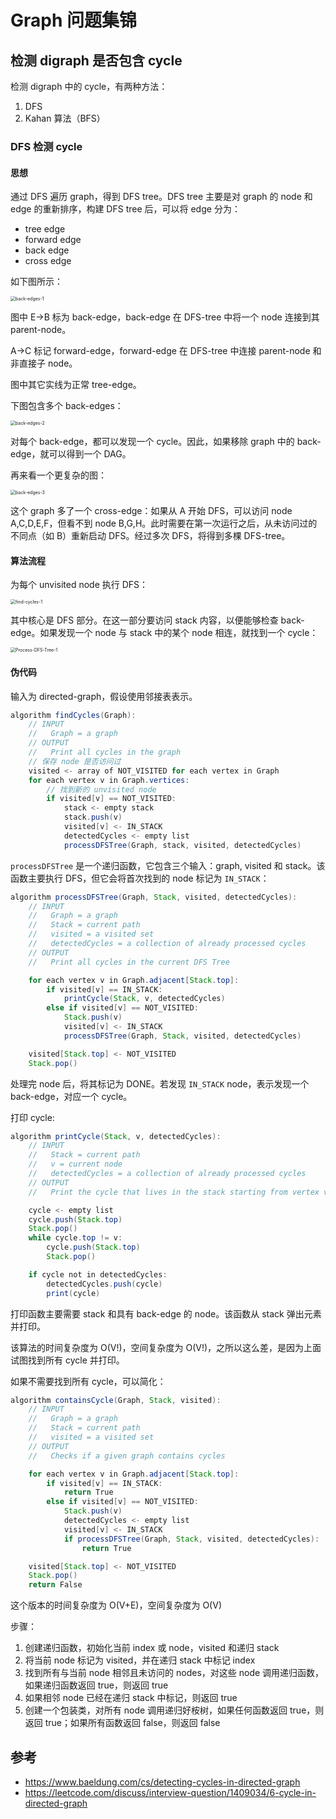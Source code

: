 # Graph 问题集锦

## 检测 digraph 是否包含 cycle

检测 digraph 中的 cycle，有两种方法：

1. DFS
2. Kahan 算法（BFS）

### DFS 检测 cycle

#### 思想

通过 DFS 遍历 graph，得到 DFS tree。DFS tree 主要是对 graph 的 node 和 edge 的重新排序，构建 DFS tree 后，可以将 edge 分为：

- tree edge
- forward edge
- back edge
- cross edge

如下图所示：

<img src="./images/back-edges-1-1733190205411-3.jpg" alt="back-edges-1" style="zoom:50%;" />

图中 E->B 标为 back-edge，back-edge 在 DFS-tree 中将一个 node 连接到其 parent-node。

A->C 标记 forward-edge，forward-edge 在 DFS-tree 中连接 parent-node 和非直接子 node。

图中其它实线为正常 tree-edge。

下图包含多个 back-edges：

<img src="./images/back-edges-2-1733190625271-6.jpg" alt="back-edges-2" style="zoom:50%;" />

对每个 back-edge，都可以发现一个 cycle。因此，如果移除 graph 中的 back-edge，就可以得到一个 DAG。

再来看一个更复杂的图：

<img src="./images/back-edges-3.jpg" alt="back-edges-3" style="zoom:50%;" />

这个 graph 多了一个 cross-edge：如果从 A 开始 DFS，可以访问 node  A,C,D,E,F，但看不到 node B,G,H。此时需要在第一次运行之后，从未访问过的不同点（如 B）重新启动 DFS。经过多次 DFS，将得到多棵 DFS-tree。

#### 算法流程

为每个 unvisited node 执行 DFS：

<img src="./images/find-cycles-1.jpg" alt="find-cycles-1" style="zoom:50%;" />

其中核心是 DFS 部分。在这一部分要访问 stack 内容，以便能够检查 back-edge。如果发现一个 node 与 stack 中的某个 node 相连，就找到一个 cycle：

<img src="./images/Process-DFS-Tree-1.jpg" alt="Process-DFS-Tree-1" style="zoom:50%;" />

#### 伪代码

输入为 directed-graph，假设使用邻接表表示。

```java
algorithm findCycles(Graph):
    // INPUT
    //   Graph = a graph
    // OUTPUT
    //   Print all cycles in the graph
	// 保存 node 是否访问过
    visited <- array of NOT_VISITED for each vertex in Graph
    for each vertex v in Graph.vertices:
		// 找到新的 unvisited node
        if visited[v] == NOT_VISITED:
            stack <- empty stack
            stack.push(v)
            visited[v] <- IN_STACK
            detectedCycles <- empty list
            processDFSTree(Graph, stack, visited, detectedCycles)
```

`processDFSTree` 是一个递归函数，它包含三个输入：graph, visited 和 stack。该函数主要执行 DFS，但它会将首次找到的 node 标记为 `IN_STACK`：

```java
algorithm processDFSTree(Graph, Stack, visited, detectedCycles):
    // INPUT
    //   Graph = a graph
    //   Stack = current path
    //   visited = a visited set
    //   detectedCycles = a collection of already processed cycles
    // OUTPUT
    //   Print all cycles in the current DFS Tree

    for each vertex v in Graph.adjacent[Stack.top]:
        if visited[v] == IN_STACK:
            printCycle(Stack, v, detectedCycles)
        else if visited[v] == NOT_VISITED:
            Stack.push(v)
            visited[v] <- IN_STACK
            processDFSTree(Graph, Stack, visited, detectedCycles)

    visited[Stack.top] <- NOT_VISITED
    Stack.pop()
```

处理完 node 后，将其标记为 DONE。若发现 `IN_STACK` node，表示发现一个 back-edge，对应一个 cycle。

打印 cycle:

```java
algorithm printCycle(Stack, v, detectedCycles):
    // INPUT
    //   Stack = current path
    //   v = current node
    //   detectedCycles = a collection of already processed cycles
    // OUTPUT
    //   Print the cycle that lives in the stack starting from vertex v

    cycle <- empty list
    cycle.push(Stack.top)
    Stack.pop()
    while cycle.top != v:
        cycle.push(Stack.top)
        Stack.pop()

    if cycle not in detectedCycles:
        detectedCycles.push(cycle)
        print(cycle)
```

打印函数主要需要 stack 和具有 back-edge 的 node。该函数从 stack 弹出元素并打印。

该算法的时间复杂度为 O(V!)，空间复杂度为 O(V!)，之所以这么差，是因为上面试图找到所有 cycle 并打印。

如果不需要找到所有 cycle，可以简化：

```java
algorithm containsCycle(Graph, Stack, visited):
    // INPUT
    //   Graph = a graph
    //   Stack = current path
    //   visited = a visited set
    // OUTPUT
    //   Checks if a given graph contains cycles

    for each vertex v in Graph.adjacent[Stack.top]:
        if visited[v] == IN_STACK:
            return True
        else if visited[v] == NOT_VISITED:
            Stack.push(v)
            detectedCycles <- empty list
            visited[v] <- IN_STACK
            if processDFSTree(Graph, Stack, visited, detectedCycles):
                return True

    visited[Stack.top] <- NOT_VISITED
    Stack.pop()
    return False
```

这个版本的时间复杂度为 O(V+E)，空间复杂度为 O(V)

步骤：

1. 创建递归函数，初始化当前 index 或 node，visited 和递归 stack
2. 将当前 node 标记为 visited，并在递归 stack 中标记 index
3. 找到所有与当前 node 相邻且未访问的 nodes，对这些 node 调用递归函数，如果递归函数返回 true，则返回 true
4. 如果相邻 node 已经在递归 stack 中标记，则返回 true
5. 创建一个包装类，对所有 node 调用递归好桉树，如果任何函数返回 true，则返回 true；如果所有函数返回 false，则返回 false

## 参考

- https://www.baeldung.com/cs/detecting-cycles-in-directed-graph
- https://leetcode.com/discuss/interview-question/1409034/6-cycle-in-directed-graph